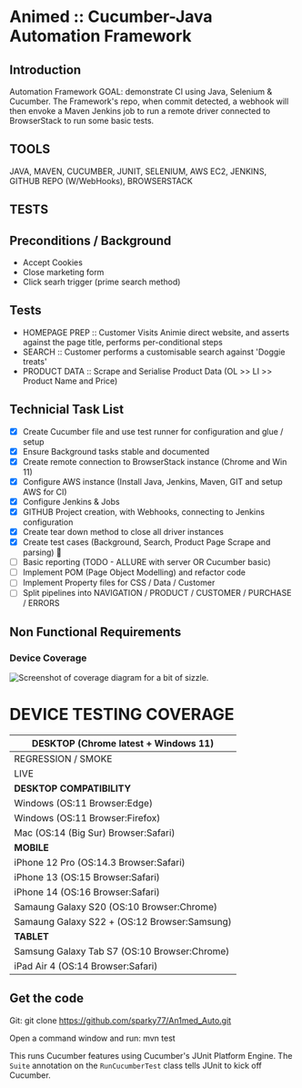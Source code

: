 # Animed :: Cucumber-Java Automation Framework  

## Introduction
Automation Framework GOAL: demonstrate CI using Java, Selenium & Cucumber.  The Framework's repo, when commit detected, a webhook will then envoke a Maven Jenkins job to run a remote driver connected to BrowserStack to run some basic tests.


## TOOLS
JAVA, MAVEN, CUCUMBER, JUNIT, SELENIUM, AWS EC2, JENKINS, GITHUB REPO (W/WebHooks), BROWSERSTACK

## TESTS

## Preconditions / Background

- Accept Cookies
- Close marketing form
- Click searh trigger (prime search method)

## Tests 

- HOMEPAGE PREP :: Customer Visits Animie direct website, and asserts against the page title, performs per-conditional steps
- SEARCH :: Customer performs a customisable search against 'Doggie treats'
- PRODUCT DATA :: Scrape and Serialise Product Data (OL >> LI >> Product Name and Price) 

## Technicial Task List

- [x] Create Cucumber file and use test runner for configuration and glue / setup
- [x] Ensure Background tasks stable and documented
- [x] Create remote connection to BrowserStack instance (Chrome and Win 11)
- [x] Configure AWS instance (Install Java, Jenkins, Maven, GIT and setup AWS for CI)
- [x] Configure Jenkins & Jobs
- [x] GITHUB Project creation, with Webhooks, connecting to Jenkins configuration
- [x] Create tear down method to close all driver instances
- [x] Create test cases (Background, Search, Product Page Scrape and parsing) :tada:
- [ ] Basic reporting (TODO - ALLURE with server OR Cucumber basic)
- [ ] Implement POM (Page Object Modelling) and refactor code
- [ ] Implement Property files for CSS / Data / Customer 
- [ ] Split pipelines into NAVIGATION / PRODUCT / CUSTOMER / PURCHASE / ERRORS 

## Non Functional Requirements

### Device Coverage

![Screenshot of coverage diagram for a bit of sizzle.](https://cdn-icons-png.flaticon.com/512/17/17470.png)

# DEVICE TESTING COVERAGE
|**DESKTOP (Chrome latest + Windows 11)**|
|--|
|REGRESSION / SMOKE| |[Date %]()|
|LIVE||[]()|
|**DESKTOP COMPATIBILITY**||
|Windows (OS:11 Browser:Edge)| |[Date %]()|
|Windows (OS:11 Browser:Firefox)| |[Date %]()|
|Mac (OS:14 (Big Sur) Browser:Safari)| |[Date %]()|
|**MOBILE**||
|iPhone 12 Pro (OS:14.3 Browser:Safari)| |[Date %]()|
|iPhone 13 (OS:15 Browser:Safari)| |[Date %]()|
|iPhone 14 (OS:16 Browser:Safari)| |[Date %]()|
|Samaung Galaxy S20 (OS:10 Browser:Chrome)| |[Date %]()|
|Samaung Galaxy S22 + (OS:12 Browser:Samsung)| |[Date %]()|
|**TABLET**||
|Samsung Galaxy Tab S7 (OS:10 Browser:Chrome)| |[Date %]()|
|iPad Air 4 (OS:14 Browser:Safari)||[Date %]()|

## Get the code

Git:
    git clone https://github.com/sparky77/An1med_Auto.git

Open a command window and run:
mvn test

This runs Cucumber features using Cucumber's JUnit Platform Engine. The `Suite`
annotation on the `RunCucumberTest` class tells JUnit to kick off Cucumber.

